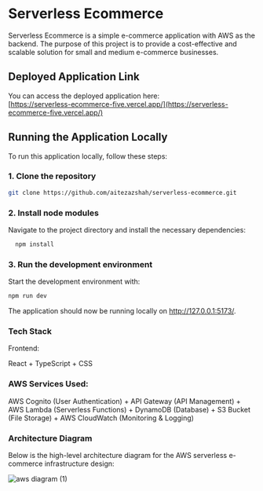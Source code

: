 
# Serverless Ecommerce

Serverless Ecommerce is a simple e-commerce application with AWS as the backend. The purpose of this project is to provide a cost-effective and scalable solution for small and medium e-commerce businesses.

## Deployed Application Link

You can access the deployed application here:  
[https://serverless-ecommerce-five.vercel.app/](https://serverless-ecommerce-five.vercel.app/)

## Running the Application Locally

To run this application locally, follow these steps:

### 1. Clone the repository

```bash
git clone https://github.com/aitezazshah/serverless-ecommerce.git
```


### 2. Install node modules
Navigate to the project directory and install the necessary dependencies:

```bash
  npm install
```
### 3. Run the development environment
Start the development environment with:

```bash
npm run dev
```

The application should now be running locally on http://127.0.0.1:5173/.

### Tech Stack
Frontend:

React + TypeScript + CSS
### AWS Services Used:
AWS Cognito (User Authentication) + API Gateway (API Management) + AWS Lambda (Serverless Functions) + DynamoDB (Database) + S3 Bucket (File Storage) + AWS CloudWatch (Monitoring & Logging)


### Architecture Diagram
Below is the high-level architecture diagram for the AWS serverless e-commerce infrastructure design:

![aws diagram (1)](https://github.com/user-attachments/assets/214fa1c6-fc20-43e5-ab9d-3ae58bb971a6)



